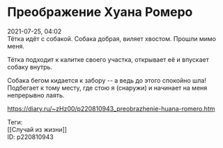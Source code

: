 Преображение Хуана Ромеро
==========================

   
 2021-07-25, 04:02   
  Тётка идёт с собакой. Собака добрая, виляет хвостом. Прошли мимо меня.   
   
 Тётка подходит к калитке своего участка, открывает её и впускает собаку внутрь.   
   
 Собака бегом кидается к забору -- а ведь до этого спокойно шла! Подбегает к тому месту, где стою я (снаружи) и начинает на меня непрерывно лаять.   
    
 <https://diary.ru/~zHz00/p220810943_preobrazhenie-huana-romero.htm>   
   
 Теги:   
 [[Случай из жизни]]   
 ID: p220810943